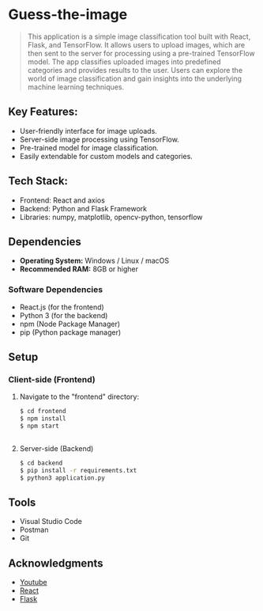# Guess-the-image

> This application is a simple image classification tool built with React, Flask, and TensorFlow. It allows users to upload images,
  which are then sent to the server for processing using a pre-trained TensorFlow model. The app classifies uploaded images into predefined
  categories and provides results to the user. Users can explore the world of image classification and gain insights into the underlying
  machine learning techniques.

## Key Features:

  * User-friendly interface for image uploads.  
  * Server-side image processing using TensorFlow.
  * Pre-trained model for image classification.
  * Easily extendable for custom models and categories.

## Tech Stack:

  * Frontend: React and axios
  * Backend: Python and Flask Framework
  * Libraries: numpy, matplotlib, opencv-python, tensorflow
    
## Dependencies

- **Operating System:** Windows / Linux / macOS
- **Recommended RAM:** 8GB or higher

### Software Dependencies

- React.js (for the frontend)
- Python 3 (for the backend)
- npm (Node Package Manager)
- pip (Python package manager)


## Setup

### Client-side (Frontend)

1. Navigate to the "frontend" directory:

   ```bash
   $ cd frontend
   $ npm install
   $ npm start
  
2. Server-side (Backend)

   ```bash
   $ cd backend
   $ pip install -r requirements.txt
   $ python3 application.py
   

## Tools

  * Visual Studio Code
  * Postman
  * Git

## Acknowledgments

  * [Youtube][youtube]
  * [React][react]
  * [Flask][flask]


[youtube]:https://www.youtube.com/watch?v=t0EzVCvQjGE&t=1s
[react]:https://legacy.reactjs.org/docs/getting-started.html
[flask]:https://www.tutorialspoint.com/flask/index.htm
